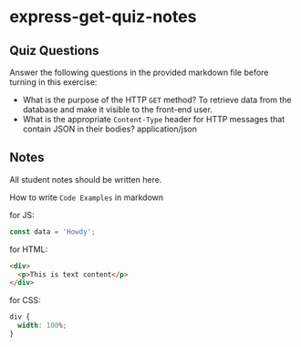 # express-get-quiz-notes

## Quiz Questions

Answer the following questions in the provided markdown file before turning in this exercise:

- What is the purpose of the HTTP `GET` method?
  To retrieve data from the database and make it visible to the front-end user.
- What is the appropriate `Content-Type` header for HTTP messages that contain JSON in their bodies?
  application/json

## Notes

All student notes should be written here.

How to write `Code Examples` in markdown

for JS:

```javascript
const data = 'Howdy';
```

for HTML:

```html
<div>
  <p>This is text content</p>
</div>
```

for CSS:

```css
div {
  width: 100%;
}
```
